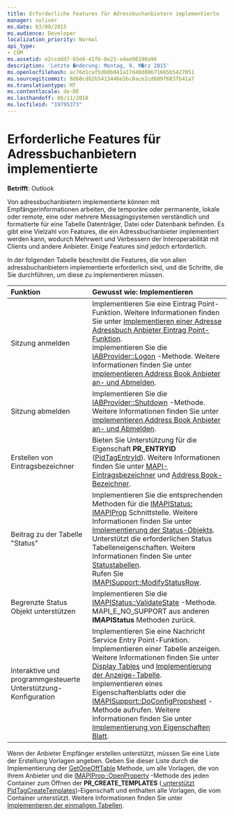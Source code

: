 ```yaml
---
title: Erforderliche Features für Adressbuchanbietern implementierte
manager: soliver
ms.date: 03/09/2015
ms.audience: Developer
localization_priority: Normal
api_type:
- COM
ms.assetid: e2ccddd7-65e8-41f6-8e21-a4ae98190a96
description: 'Letzte �nderung: Montag, 9. M�rz 2015'
ms.openlocfilehash: ac76d1caf5db0b041a17d40d08671665b5427051
ms.sourcegitcommit: 9d60cd82b5413446e5bc8ace2cd689f683fb41a7
ms.translationtype: MT
ms.contentlocale: de-DE
ms.lasthandoff: 06/11/2018
ms.locfileid: "19795373"
---
```

# <a name="required-features-for-address-book-providers"></a>Erforderliche Features für Adressbuchanbietern implementierte

  
  
**Betrifft**: Outlook 
  
Von adressbuchanbietern implementierte können mit Empfängerinformationen arbeiten, die temporäre oder permanente, lokale oder remote, eine oder mehrere Messagingsystemen verständlich und formatierte für eine Tabelle Datenträger, Datei oder Datenbank befinden. Es gibt eine Vielzahl von Features, die ein Adressbuchanbieter implementiert werden kann, wodurch Mehrwert und Verbessern der Interoperabilität mit Clients und andere Anbieter. Einige Features sind jedoch erforderlich.
  
In der folgenden Tabelle beschreibt die Features, die von allen adressbuchanbietern implementierte erforderlich sind, und die Schritte, die Sie durchführen, um diese zu implementieren müssen.
  
|**Funktion**|**Gewusst wie: Implementieren**|
|:-----|:-----|
|Sitzung anmelden  <br/> | Implementieren Sie eine Eintrag Point-Funktion. Weitere Informationen finden Sie unter [Implementieren einer Adresse Adressbuch Anbieter Eintrag Point-Funktion](implementing-an-address-book-provider-entry-point-function.md).  <br/>  Implementieren Sie die [IABProvider::Logon](iabprovider-logon.md) -Methode. Weitere Informationen finden Sie unter [implementieren Address Book Anbieter an- und Abmelden](implementing-address-book-provider-logon-and-logoff.md).  <br/> |
|Sitzung abmelden  <br/> |Implementieren Sie die [IABProvider::Shutdown](iabprovider-shutdown.md) -Methode. Weitere Informationen finden Sie unter [implementieren Address Book Anbieter an- und Abmelden](implementing-address-book-provider-logon-and-logoff.md).  <br/> |
|Erstellen von Eintragsbezeichner  <br/> |Bieten Sie Unterstützung für die Eigenschaft **PR_ENTRYID** ([PidTagEntryId](pidtagentryid-canonical-property.md)). Weitere Informationen finden Sie unter [MAPI-Eintragsbezeichner](mapi-entry-identifiers.md) und [Address Book-Bezeichner](address-book-identifiers.md).  <br/> |
|Beitrag zu der Tabelle "Status"  <br/> | Implementieren Sie die entsprechenden Methoden für die [IMAPIStatus: IMAPIProp](imapistatusimapiprop.md) Schnittstelle. Weitere Informationen finden Sie unter [Implementierung der Status-Objekts](status-object-implementation.md).  <br/>  Unterstützt die erforderlichen Status Tabelleneigenschaften. Weitere Informationen finden Sie unter [Statustabellen](status-tables.md).  <br/>  Rufen Sie [IMAPISupport::ModifyStatusRow](imapisupport-modifystatusrow.md).  <br/> |
|Begrenzte Status Objekt unterstützen  <br/> | Implementieren Sie die [IMAPIStatus::ValidateState](imapistatus-validatestate.md) -Methode.  <br/>  MAPI_E_NO_SUPPORT aus anderen **IMAPIStatus** Methoden zurück.  <br/> |
|Interaktive und programmgesteuerte Unterstützung-Konfiguration  <br/> | Implementieren Sie eine Nachricht Service Entry Point-Funktion.  <br/>  Implementieren einer Tabelle anzeigen. Weitere Informationen finden Sie unter [Display Tables](display-tables.md) und [Implementierung der Anzeige-Tabelle](display-table-implementation.md).  <br/>  Implementieren eines Eigenschaftenblatts oder die [IMAPISupport::DoConfigPropsheet](imapisupport-doconfigpropsheet.md) -Methode aufrufen. Weitere Informationen finden Sie unter [Implementierung von Eigenschaften Blatt](property-sheet-implementation.md).  <br/> |
   
Wenn der Anbieter Empfänger erstellen unterstützt, müssen Sie eine Liste der Erstellung Vorlagen angeben. Geben Sie dieser Liste durch die Implementierung der [GetOneOffTable](iablogon-getoneofftable.md) Methode, um alle Vorlagen, die von Ihrem Anbieter und die [IMAPIProp::OpenProperty](imapiprop-openproperty.md) -Methode des jeden Container zum Öffnen der **PR_CREATE_TEMPLATES** ([ unterstützt PidTagCreateTemplates](pidtagcreatetemplates-canonical-property.md))-Eigenschaft und enthalten alle Vorlagen, die vom Container unterstützt. Weitere Informationen finden Sie unter [Implementieren der einmaligen Tabellen](implementing-one-off-tables.md).
  

